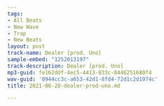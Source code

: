 ```yaml
---
tags:
- All Beats
- New Wave
- Trap
- New Beats
layout: post
track-name: Dealer [prod. Uno]
sample-embed: "1252013197"
track-description: Dealer [prod. Uno]
mp3-guid: fe162ddf-4ec5-4413-833c-0446251680f4
wav-guid: '0944cc3c-a653-42d1-8fd4-72d1c2d1974c'
title: 2021-06-20-dealer-prod-uno.md

---
```

